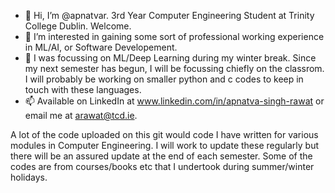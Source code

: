 - 👋 Hi, I’m @apnatvar. 3rd Year Computer Engineering Student at Trinity College Dublin. Welcome.
- 👀 I’m interested in gaining some sort of professional working experience in ML/AI, or Software Developement.
- 🌱 I was focussing on ML/Deep Learning during my winter break. Since my next semester has begun, I will be focussing chiefly on the classrom. I will probably be working on smaller python and c codes to keep in touch with these languages.
- 📫 Available on LinkedIn at www.linkedin.com/in/apnatva-singh-rawat or email me at arawat@tcd.ie. 

A lot of the code uploaded on this git would code I have written for various modules in Computer Engineering. I will work to update these regularly but 
there will be an assured update at the end of each semester. 
Some of the codes are from courses/books etc that I undertook during summer/winter holidays.

<!---
apnatvar/apnatvar is a ✨ special ✨ repository because its `README.md` (this file) appears on your GitHub profile.
You can click the Preview link to take a look at your changes.
--->
